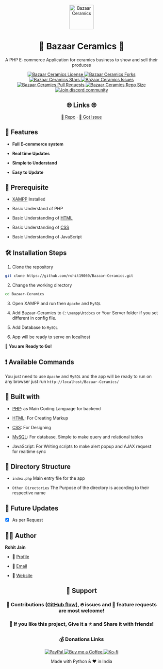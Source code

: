 <p align="center">
  <a href="https://github.com/rohit19060/Bazaar-Ceramics" title="Bazaar Ceramics">
    <img src="https://kingtechnologies.in/assets/images/logo.png" width="80px" alt="Bazaar Ceramics" />
  </a>
</p>
<h1 align="center">🌟 Bazaar Ceramics 🌟</h1>
<p align="center">A PHP E-commerce Application for ceramics business to show and sell their produces</p>

<p align="center">
<a href="https://github.com/rohit19060/Bazaar-Ceramics/blob/master/LICENSE" target="_blank" title="License">
<img src="https://img.shields.io/github/license/rohit19060/Bazaar-Ceramics?label=License&logo=Github&style=flat-square" alt="Bazaar Ceramics License" />
</a>
<a href="https://github.com/rohit19060/Bazaar-Ceramics/fork" target="_blank" title="Forks">
<img src="https://img.shields.io/github/forks/rohit19060/Bazaar-Ceramics?label=Forks&logo=Github&style=flat-square" alt="Bazaar Ceramics Forks"/>
</a>
<a href="https://github.com/rohit19060/Bazaar-Ceramics/stargazers" target="_blank" title="Stars">
<img src="https://img.shields.io/github/stars/rohit19060/Bazaar-Ceramics?label=Stars&logo=Github&style=flat-square" alt="Bazaar Ceramics Stars"/>
</a>
<a href="https://github.com/rohit19060/Bazaar-Ceramics/issues" target="_blank" title="Issues">
<img src="https://img.shields.io/github/issues/rohit19060/Bazaar-Ceramics?label=Issues&logo=Github&style=flat-square" alt="Bazaar Ceramics Issues"/>
</a>
<a href="https://github.com/rohit19060/Bazaar-Ceramics/pulls" target="_blank" title="Pull Requests">
<img src="https://img.shields.io/github/issues-pr/rohit19060/Bazaar-Ceramics?label=Pull%20Requests&logo=Github&style=flat-square" alt="Bazaar Ceramics Pull Requests"/>
</a>
<a href="https://github.com/rohit19060/Bazaar-Ceramics" target="_blank" title="Repo Size">
<img src="https://img.shields.io/github/repo-size/rohit19060/Bazaar-Ceramics?label=Repo%20Size&logo=Github&style=flat-square" alt="Bazaar Ceramics Repo Size"/>
</a>
<a href="https://discord.gg/2wpHNSjwm2" target="_blank" title="Join Community">
<img src="https://img.shields.io/discord/737854816402800690?color=%236d82cb&label=Join%20Community&logo=discord&logoColor=%23FFFFFF&style=flat-square" alt="Join discord community"/>
</a>
</p>


<h2 align="center">🌐 Links 🌐</h2>
<p align="center">
    <a href="https://github.com/rohit19060/Bazaar-Ceramics" title="Bazaar Ceramics">📂 Repo</a>
    ·
    <a href="https://github.com/rohit19060/Bazaar-Ceramics/issues/new/choose" title="🐛Report Bug/🎊Request Feature">🚀 Got Issue</a>
</p>

## 🚀 Features

- **Full E-commerce system**

- **Real time Updates**

- **Simple to Understand**

- **Easy to Update**

## 🦋 Prerequisite

- [XAMPP](https://www.apachefriends.org/download.html "XAMPP") Installed

- Basic Understand of PHP

- Basic Understanding of [HTML](https://youtu.be/JHv2jmnrLlA "HTML - First Step Towards Web Development")

- Basic Understanding of [CSS](https://youtu.be/d1tP7ow7HbQ "CSS - Second Step Towards Web Development")

- Basic Understanding of JavaScript

## 🛠️ Installation Steps

1. Clone the repository

```Bash
git clone https://github.com/rohit19060/Bazaar-Ceramics.git
```

2. Change the working directory

```Bash
cd Bazaar-Ceramics
```

3. Open XAMPP and run then `Apache` and `MySQL`

4. Add Bazaar-Ceramics to `C:\xampp\htdocs` or Your Server folder if you set different in config file.

5. Add Database to `MySQL`

6. App will be ready to serve on localhost

**🎇 You are Ready to Go!**

## ❗ Available Commands

You just need to use `Apache` and `MySQL` and the app will be ready to run on any browser just run `http://localhost/Bazaar-Ceramics/`

## 👷 Built with

- [PHP](https://www.php.net/ "PHP"): as Main Coding Language for backend

- [HTML](https://youtu.be/JHv2jmnrLlA "HTML - First Step Towards Web Development"): For Creating Markup

- [CSS](https://youtu.be/d1tP7ow7HbQ "CSS - Second Step Towards Web Development"): For Designing

- [MySQL](https://www.mysql.com/): For database, Simple to make query and relational tables

- JavaScript: For Writing scripts to make alert popup and AJAX request for realtime sync

## 📂 Directory Structure

- `index.php` Main entry file for the app

- `Other Directories` The Purpose of the directory is according to their respective name

## 🎊 Future Updates

- [x] As per Request

## 🧑🏻 Author

**Rohit Jain**

- 🌌 [Profile](https://github.com/rohit19060 "Rohit Jain")

- 🏮 [Email](mailto:rohitjain19060@gmail.com?subject=Hi%20from%20<project-name-email> "Hi!")

- 🦁 [Website](https://kingtechnologies.in "Welcome")

<h2 align="center">🤝 Support</h2>

<h3 align="center">🎀 Contributions (<a href="https://guides.github.com/introduction/flow">GitHub flow</a>), 🔥 issues and 🥮 feature requests are most welcome!</h3>

<h3 align="center">💙 If you like this project, Give it a ⭐ and Share it with friends!</h3>
<h3 align="center">💰 Donations Links</h3>
<p align="center">
<a href="https://www.paypal.me/kingrohitJ" target="_blank" title="PayPal"><img src="https://kingtechnologies.in/assets/images/paypal.png" alt="PayPal"/>
<a href="https://www.buymeacoffee.com/rohitjain" target="Buy me a Coffee/" title="Buy me a Coffee"><img src="https://kingtechnologies.in/assets/images/coffee.png" alt="Buy me a Coffee"/>
<a href="https://ko-fi.com/rohitjain" target="_blank" title="Ko-fi"><img src="https://kingtechnologies.in/assets/images/kofi.png" alt="Ko-fi"/></a>
</p>

<p align="center">Made with Python & ❤️ in India</p>

